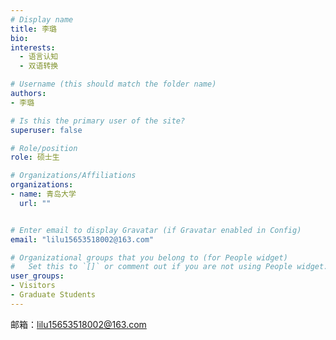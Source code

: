 ```yaml
---
# Display name
title: 李璐
bio: 
interests:
  - 语言认知
  - 双语转换

# Username (this should match the folder name)
authors:
- 李璐

# Is this the primary user of the site?
superuser: false

# Role/position
role: 硕士生

# Organizations/Affiliations
organizations:
- name: 青岛大学
  url: ""


# Enter email to display Gravatar (if Gravatar enabled in Config)
email: "lilu15653518002@163.com"

# Organizational groups that you belong to (for People widget)
#   Set this to `[]` or comment out if you are not using People widget.
user_groups:
- Visitors
- Graduate Students
---
```




邮箱：lilu15653518002@163.com
